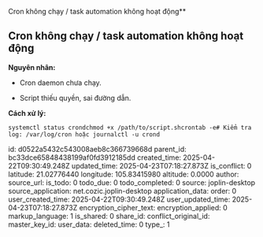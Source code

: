 Cron không chạy / task automation không hoạt động**

## **Cron không chạy / task automation không hoạt động**

**Nguyên nhân:**

- Cron daemon chưa chạy.
    
- Script thiếu quyền, sai đường dẫn.
    

**Cách xử lý:**

`systemctl status crondchmod +x /path/to/script.shcrontab -e# Kiểm tra log: /var/log/cron hoặc journalctl -u crond`

id: d0522a5432c543008aeb8c366739668d
parent_id: bc33dce65848438199af0fd3912185dd
created_time: 2025-04-22T09:30:49.248Z
updated_time: 2025-04-23T07:18:27.873Z
is_conflict: 0
latitude: 21.02776440
longitude: 105.83415980
altitude: 0.0000
author: 
source_url: 
is_todo: 0
todo_due: 0
todo_completed: 0
source: joplin-desktop
source_application: net.cozic.joplin-desktop
application_data: 
order: 0
user_created_time: 2025-04-22T09:30:49.248Z
user_updated_time: 2025-04-23T07:18:27.873Z
encryption_cipher_text: 
encryption_applied: 0
markup_language: 1
is_shared: 0
share_id: 
conflict_original_id: 
master_key_id: 
user_data: 
deleted_time: 0
type_: 1